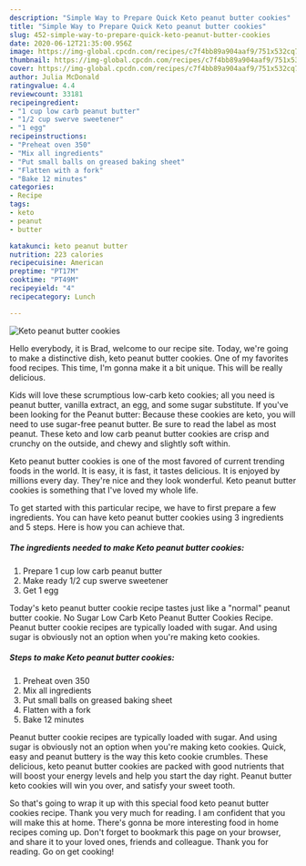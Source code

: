 ```yaml
---
description: "Simple Way to Prepare Quick Keto peanut butter cookies"
title: "Simple Way to Prepare Quick Keto peanut butter cookies"
slug: 452-simple-way-to-prepare-quick-keto-peanut-butter-cookies
date: 2020-06-12T21:35:00.956Z
image: https://img-global.cpcdn.com/recipes/c7f4bb89a904aaf9/751x532cq70/keto-peanut-butter-cookies-recipe-main-photo.jpg
thumbnail: https://img-global.cpcdn.com/recipes/c7f4bb89a904aaf9/751x532cq70/keto-peanut-butter-cookies-recipe-main-photo.jpg
cover: https://img-global.cpcdn.com/recipes/c7f4bb89a904aaf9/751x532cq70/keto-peanut-butter-cookies-recipe-main-photo.jpg
author: Julia McDonald
ratingvalue: 4.4
reviewcount: 33181
recipeingredient:
- "1 cup low carb peanut butter"
- "1/2 cup swerve sweetener"
- "1 egg"
recipeinstructions:
- "Preheat oven 350"
- "Mix all ingredients"
- "Put small balls on greased baking sheet"
- "Flatten with a fork"
- "Bake 12 minutes"
categories:
- Recipe
tags:
- keto
- peanut
- butter

katakunci: keto peanut butter 
nutrition: 223 calories
recipecuisine: American
preptime: "PT17M"
cooktime: "PT49M"
recipeyield: "4"
recipecategory: Lunch

---
```



![Keto peanut butter cookies](https://img-global.cpcdn.com/recipes/c7f4bb89a904aaf9/751x532cq70/keto-peanut-butter-cookies-recipe-main-photo.jpg)

Hello everybody, it is Brad, welcome to our recipe site. Today, we're going to make a distinctive dish, keto peanut butter cookies. One of my favorites food recipes. This time, I'm gonna make it a bit unique. This will be really delicious.

Kids will love these scrumptious low-carb keto cookies; all you need is peanut butter, vanilla extract, an egg, and some sugar substitute. If you&#39;ve been looking for the Peanut butter: Because these cookies are keto, you will need to use sugar-free peanut butter. Be sure to read the label as most peanut. These keto and low carb peanut butter cookies are crisp and crunchy on the outside, and chewy and slightly soft within.

Keto peanut butter cookies is one of the most favored of current trending foods in the world. It is easy, it is fast, it tastes delicious. It is enjoyed by millions every day. They're nice and they look wonderful. Keto peanut butter cookies is something that I've loved my whole life.


To get started with this particular recipe, we have to first prepare a few ingredients. You can have keto peanut butter cookies using 3 ingredients and 5 steps. Here is how you can achieve that.

<!--inarticleads1-->

##### The ingredients needed to make Keto peanut butter cookies:

1. Prepare 1 cup low carb peanut butter
1. Make ready 1/2 cup swerve sweetener
1. Get 1 egg


Today&#39;s keto peanut butter cookie recipe tastes just like a &#34;normal&#34; peanut butter cookie. No Sugar Low Carb Keto Peanut Butter Cookies Recipe. Peanut butter cookie recipes are typically loaded with sugar. And using sugar is obviously not an option when you&#39;re making keto cookies. 

<!--inarticleads2-->

##### Steps to make Keto peanut butter cookies:

1. Preheat oven 350
1. Mix all ingredients
1. Put small balls on greased baking sheet
1. Flatten with a fork
1. Bake 12 minutes


Peanut butter cookie recipes are typically loaded with sugar. And using sugar is obviously not an option when you&#39;re making keto cookies. Quick, easy and peanut buttery is the way this keto cookie crumbles. These delicious, keto peanut butter cookies are packed with good nutrients that will boost your energy levels and help you start the day right. Peanut butter keto cookies will win you over, and satisfy your sweet tooth. 

So that's going to wrap it up with this special food keto peanut butter cookies recipe. Thank you very much for reading. I am confident that you will make this at home. There's gonna be more interesting food in home recipes coming up. Don't forget to bookmark this page on your browser, and share it to your loved ones, friends and colleague. Thank you for reading. Go on get cooking!
